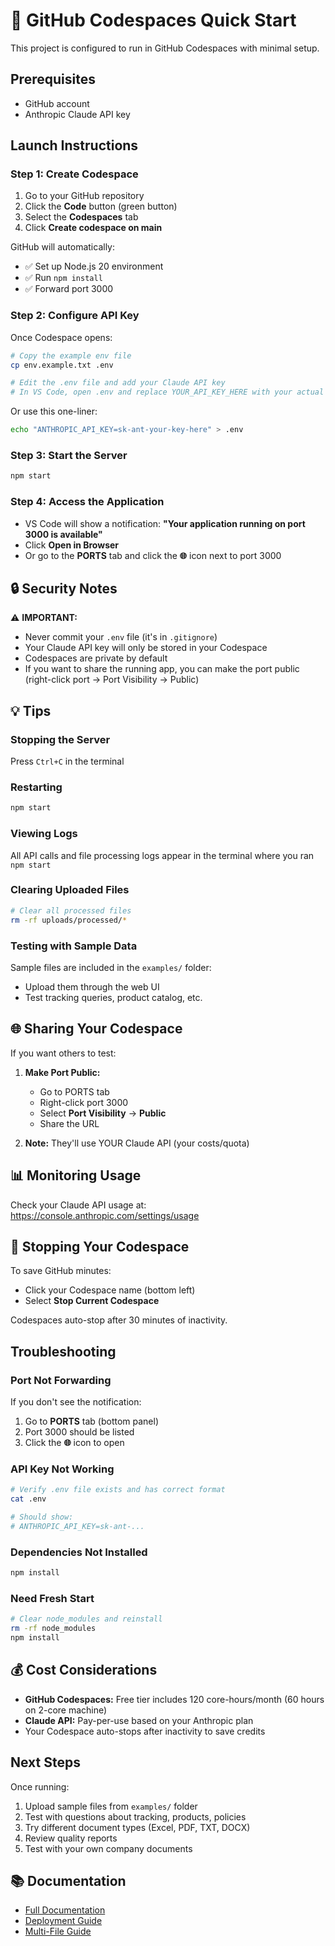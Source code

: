 # 🚀 GitHub Codespaces Quick Start

This project is configured to run in GitHub Codespaces with minimal setup.

## **Prerequisites**
- GitHub account
- Anthropic Claude API key

## **Launch Instructions**

### **Step 1: Create Codespace**
1. Go to your GitHub repository
2. Click the **Code** button (green button)
3. Select the **Codespaces** tab
4. Click **Create codespace on main**

GitHub will automatically:
- ✅ Set up Node.js 20 environment
- ✅ Run `npm install`
- ✅ Forward port 3000

### **Step 2: Configure API Key**
Once Codespace opens:

```bash
# Copy the example env file
cp env.example.txt .env

# Edit the .env file and add your Claude API key
# In VS Code, open .env and replace YOUR_API_KEY_HERE with your actual key
```

Or use this one-liner:
```bash
echo "ANTHROPIC_API_KEY=sk-ant-your-key-here" > .env
```

### **Step 3: Start the Server**
```bash
npm start
```

### **Step 4: Access the Application**
- VS Code will show a notification: **"Your application running on port 3000 is available"**
- Click **Open in Browser**
- Or go to the **PORTS** tab and click the **🌐** icon next to port 3000

## **🔒 Security Notes**

⚠️ **IMPORTANT:** 
- Never commit your `.env` file (it's in `.gitignore`)
- Your Claude API key will only be stored in your Codespace
- Codespaces are private by default
- If you want to share the running app, you can make the port public (right-click port → Port Visibility → Public)

## **💡 Tips**

### **Stopping the Server**
Press `Ctrl+C` in the terminal

### **Restarting**
```bash
npm start
```

### **Viewing Logs**
All API calls and file processing logs appear in the terminal where you ran `npm start`

### **Clearing Uploaded Files**
```bash
# Clear all processed files
rm -rf uploads/processed/*
```

### **Testing with Sample Data**
Sample files are included in the `examples/` folder:
- Upload them through the web UI
- Test tracking queries, product catalog, etc.

## **🌐 Sharing Your Codespace**

If you want others to test:

1. **Make Port Public:**
   - Go to PORTS tab
   - Right-click port 3000
   - Select **Port Visibility** → **Public**
   - Share the URL

2. **Note:** They'll use YOUR Claude API (your costs/quota)

## **📊 Monitoring Usage**

Check your Claude API usage at:
https://console.anthropic.com/settings/usage

## **🛑 Stopping Your Codespace**

To save GitHub minutes:
- Click your Codespace name (bottom left)
- Select **Stop Current Codespace**

Codespaces auto-stop after 30 minutes of inactivity.

## **Troubleshooting**

### **Port Not Forwarding**
If you don't see the notification:
1. Go to **PORTS** tab (bottom panel)
2. Port 3000 should be listed
3. Click the **🌐** icon to open

### **API Key Not Working**
```bash
# Verify .env file exists and has correct format
cat .env

# Should show:
# ANTHROPIC_API_KEY=sk-ant-...
```

### **Dependencies Not Installed**
```bash
npm install
```

### **Need Fresh Start**
```bash
# Clear node_modules and reinstall
rm -rf node_modules
npm install
```

## **💰 Cost Considerations**

- **GitHub Codespaces:** Free tier includes 120 core-hours/month (60 hours on 2-core machine)
- **Claude API:** Pay-per-use based on your Anthropic plan
- Your Codespace auto-stops after inactivity to save credits

## **Next Steps**

Once running:
1. Upload sample files from `examples/` folder
2. Test with questions about tracking, products, policies
3. Try different document types (Excel, PDF, TXT, DOCX)
4. Review quality reports
5. Test with your own company documents

## **📚 Documentation**

- [Full Documentation](../README.md)
- [Deployment Guide](../QUICKSTART.md)
- [Multi-File Guide](../MULTI_FILE_GUIDE.md)

